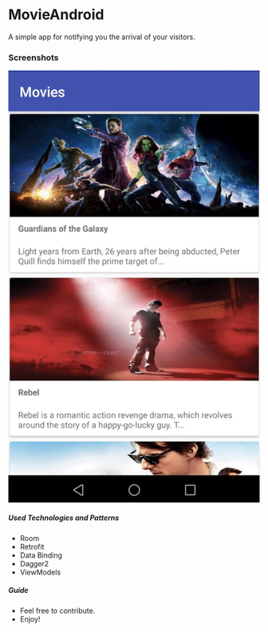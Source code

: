 # MovieAndroid
A simple app for notifying you the arrival of your visitors.
  
  ### Screenshots
  
  <img src="/screenshots/movielist.png"> 

##### Used Technologies and Patterns

  - Room
 - Retrofit
 - Data Binding
 - Dagger2
 - ViewModels
 
##### Guide
  - Feel free to contribute.
  - Enjoy!
